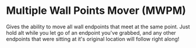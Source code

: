 # Multiple Wall Points Mover (MWPM)

Gives the ability to move all wall endpoints that meet at the same point.
Just hold alt while you let go of an endpoint you've grabbed, and any other endpoints that were sitting at it's original location will follow right along!